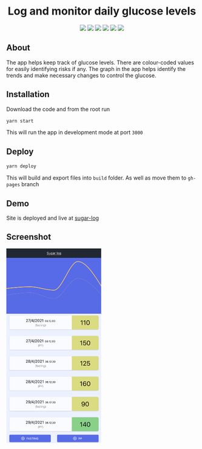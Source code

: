 <h1 align="center">Log and monitor daily glucose levels</h1>

<p align="center">
  <img src="https://img.shields.io/badge/React-20232A?style=flat&logo=react&logoColor=61DAFB"/>
  <img src="https://img.shields.io/badge/styled--components-DB7093?style=flat&logo=styled-components&logoColor=white"/>
  <img src="https://img.shields.io/github/languages/top/vaibhavmande/sugar-log"/>
  <a href="https://www.linkedin.com/in/vaibhavmande/" title="linkedin"><img src="https://img.shields.io/badge/LinkedIn-0077B5?style=flat&logo=linkedin&logoColor=white"></a>
  <a href="https://stackoverflow.com/u/2157907" title="StackOverflow"><img src="https://img.shields.io/badge/Stack_Overflow-FE7A16?style=flat&logo=stack-overflow&logoColor=white"></a>
  <a href="https://vaibhavmande.com/" title="Portfolio"><img src="https://img.shields.io/badge/Portfolio-46a2f1.svg?&style=flat&logo=Google-Chrome&logoColor=white"></a>
</p>

## About

The app helps keep track of glucose levels. There are colour-coded values for easily identifying risks if any. The graph in the app helps identify the trends and make necessary changes to control the glucose.

## Installation

Download the code and from the root run

```bash
yarn start
```

This will run the app in development mode at port `3000`

## Deploy

```bash
yarn deploy
```

This will build and export files into `build` folder. As well as move them to `gh-pages` branch

## Demo

Site is deployed and live at [sugar-log](https://vaibhavmande.com/sugar-log/ 'Sugar Log')

## Screenshot

<img src='screenshot.png?raw-true' alt='test' width='250'/>
